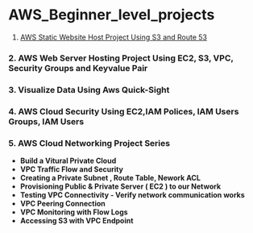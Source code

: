 # AWS_Beginner_level_projects

1. [AWS Static Website Host Project Using S3 and Route 53](https://github.com/guntupallivasudeva/AWS_Beginner_level_projects/tree/main/Aws%20Static%20WebHost%20Using%20S3%20%26%20Route53)

### 2. AWS Web Server Hosting Project Using EC2, S3, VPC, Security Groups and Keyvalue Pair 
### 3. Visualize Data Using Aws Quick-Sight  
### 4. AWS Cloud Security Using EC2,IAM Polices, IAM Users Groups, IAM Users  
### 5. AWS Cloud Networking Project Series    
- **Build a Vitural Private Cloud**  
- **VPC Traffic Flow and Security**
- **Creating a Private Subnet , Route Table, Nework ACL**
- **Provisioning Public & Private Server ( EC2 ) to our Network**
- **Testing VPC Connectivity - Verify network communication works**
- **VPC Peering Connection**
- **VPC Monitoring with Flow Logs**
- **Accessing S3 with VPC Endpoint**
